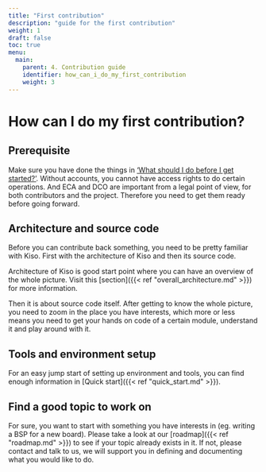 ```yaml
---
title: "First contribution"
description: "guide for the first contribution"
weight: 1
draft: false
toc: true
menu:
  main:
    parent: 4. Contribution guide
    identifier: how_can_i_do_my_first_contribution
    weight: 3
---
```


# How can I do my first contribution?

## Prerequisite
Make sure you have done the things in [‘What should I do before I get started?’](../prerequisite). Without accounts, you cannot have access rights to do certain operations. And ECA and DCO are important from a legal point of view, for both contributors and the project. Therefore you need to get them ready before going forward.

## Architecture and source code
Before you can contribute back something, you need to be pretty familiar with Kiso. First with the architecture of Kiso and then its source code.

Architecture of Kiso is good start point where you can have an overview of the whole picture. Visit this [section]({{< ref "overall_architecture.md" >}}) for more information.

Then it is about source code itself. After getting to know the whole picture, you need to zoom in the place you have interests, which more or less means you need to get your hands on code of a certain module, understand it and play around with it.

## Tools and environment setup
For an easy jump start of setting up environment and tools, you can find enough information in [Quick start]({{< ref "quick_start.md" >}}).

## Find a good topic to work on

For sure, you want to start with something you have interests in (eg. writing a BSP for a new board). Please take a look at our [roadmap]({{< ref "roadmap.md" >}}) to see if your topic already exists in it. If not, please contact and talk to us, we will support you in defining and documenting what you would like to do.

